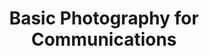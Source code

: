 ---
title: Basic Photography for Communications
number: COMM 215
academic-home: Comm
program-core: true
course-type: [Prescribed]
description: Access to a camera, camera accessories, and an Adobe CC student subscription is required. An introduction to photography as a means of visual communication in the digital age. Students will learn basic picture-taking principles, camera techniques, photographic aesthetics, and the use of digital imaging software. Students will be encouraged to explore photography as an aesthetic, expressive, and socially significant medium. This will be achieved through individual and group critique of each student's photographs, as well as through analysis of examples of the work of prominent photographers. Students will complete a series of assignments that help them learn to produce visual content for a digitally savvy audience. At the end of the semester, students will be able to produce story-telling images as well as write captions for their photographs. They will have a knowledge of the aesthetics of photography, will understand the importance of both form and content, and will have the ability to critically evaluate photographs.
bulletin-link: https://bulletins.psu.edu/search/?search=%22comm+215%22
pathway-list:
---